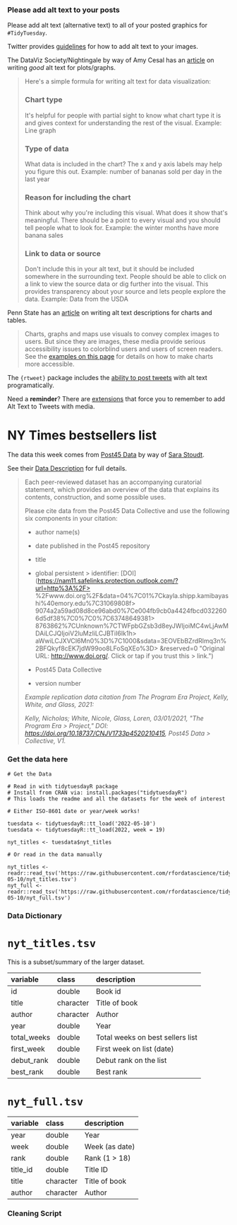### Please add alt text to your posts

Please add alt text (alternative text) to all of your posted graphics for `#TidyTuesday`.

Twitter provides [guidelines](https://help.twitter.com/en/using-twitter/picture-descriptions) for how to add alt text to your images.

The DataViz Society/Nightingale by way of Amy Cesal has an [article](https://medium.com/nightingale/writing-alt-text-for-data-visualization-2a218ef43f81) on writing *good* alt text for plots/graphs.

> Here's a simple formula for writing alt text for data visualization:
>
> ### Chart type
>
> It's helpful for people with partial sight to know what chart type it is and gives context for understanding the rest of the visual. Example: Line graph
>
> ### Type of data
>
> What data is included in the chart? The x and y axis labels may help you figure this out. Example: number of bananas sold per day in the last year
>
> ### Reason for including the chart
>
> Think about why you're including this visual. What does it show that's meaningful. There should be a point to every visual and you should tell people what to look for. Example: the winter months have more banana sales
>
> ### Link to data or source
>
> Don't include this in your alt text, but it should be included somewhere in the surrounding text. People should be able to click on a link to view the source data or dig further into the visual. This provides transparency about your source and lets people explore the data. Example: Data from the USDA

Penn State has an [article](https://accessibility.psu.edu/images/charts/) on writing alt text descriptions for charts and tables.

> Charts, graphs and maps use visuals to convey complex images to users. But since they are images, these media provide serious accessibility issues to colorblind users and users of screen readers. See the [examples on this page](https://accessibility.psu.edu/images/charts/) for details on how to make charts more accessible.

The `{rtweet}` package includes the [ability to post tweets](https://docs.ropensci.org/rtweet/reference/post_tweet.html) with alt text programatically.

Need a **reminder**? There are [extensions](https://chrome.google.com/webstore/detail/twitter-required-alt-text/fpjlpckbikddocimpfcgaldjghimjiik/related) that force you to remember to add Alt Text to Tweets with media.

# NY Times bestsellers list

The data this week comes from [Post45 Data](https://data.post45.org/our-data/) by way of [Sara Stoudt](https://github.com/rfordatascience/tidytuesday/issues/434).

See their [Data Description](https://data.post45.org/wp-content/uploads/2022/01/NYT-Data-Description.pdf) for full details.

> Each peer-reviewed dataset has an accompanying curatorial statement, which provides an overview of the data that explains its contents, construction, and some possible uses.
> 
> Please cite data from the Post45 Data Collective and use the following six components in your citation: 
> 
> -   author name(s)  
> 
> -   date published in the Post45 repository 
> 
> -   title  
> 
> -   global persistent > identifier: [DOI](https://nam11.safelinks.protection.outlook.com/?url=http%3A%2F> %2Fwww.doi.org%2F&data=04%7C01%7Ckayla.shipp.kamibayashi%40emory.edu%7C31069808f> 9074a2a59ad08d8ce96abd0%7Ce004fb9cb0a4424fbcd0322606d5df38%7C0%7C0%7C63748649381> 8763862%7CUnknown%7CTWFpbGZsb3d8eyJWIjoiMC4wLjAwMDAiLCJQIjoiV2luMzIiLCJBTiI6Ik1h> aWwiLCJXVCI6Mn0%3D%7C1000&sdata=3EOVEbBZrdRlmq3n%2BFQkyf8cEK7jdW99oo8LFoSqXEo%3D> &reserved=0 "Original URL: http://www.doi.org/. Click or tap if you trust this > link.")   
> 
> -   Post45 Data Collective 
> 
> -   version number 
> 
> *Example replication data citation from The Program Era Project, Kelly, White, and Glass, 2021:*
> 
>  *Kelly, Nicholas; White, Nicole, Glass, Loren, 03/01/2021, "The Program Era > Project," DOI: <https://doi.org/10.18737/CNJV1733p4520210415>, Post45 Data > Collective, V1.*

### Get the data here

```{r}
# Get the Data

# Read in with tidytuesdayR package 
# Install from CRAN via: install.packages("tidytuesdayR")
# This loads the readme and all the datasets for the week of interest

# Either ISO-8601 date or year/week works!

tuesdata <- tidytuesdayR::tt_load('2022-05-10')
tuesdata <- tidytuesdayR::tt_load(2022, week = 19)

nyt_titles <- tuesdata$nyt_titles

# Or read in the data manually

nyt_titles <- readr::read_tsv('https://raw.githubusercontent.com/rfordatascience/tidytuesday/main/data/2022/2022-05-10/nyt_titles.tsv')
nyt_full <- readr::read_tsv('https://raw.githubusercontent.com/rfordatascience/tidytuesday/main/data/2022/2022-05-10/nyt_full.tsv')

```

### Data Dictionary

# `nyt_titles.tsv`

This is a subset/summary of the larger dataset.

| variable    | class     | description                      |
|:------------|:----------|:---------------------------------|
| id          | double    | Book id                          |
| title       | character | Title of book                    |
| author      | character | Author                           |
| year        | double    | Year                             |
| total_weeks | double    | Total weeks on best sellers list |
| first_week  | double    | First week on list (date)        |
| debut_rank  | double    | Debut rank on the list           |
| best_rank   | double    | Best rank                        |

# `nyt_full.tsv`

| variable | class     | description    |
|:---------|:----------|:---------------|
| year     | double    | Year           |
| week     | double    | Week (as date) |
| rank     | double    | Rank (1 \> 18) |
| title_id | double    | Title ID       |
| title    | character | Title of book  |
| author   | character | Author         |

### Cleaning Script

